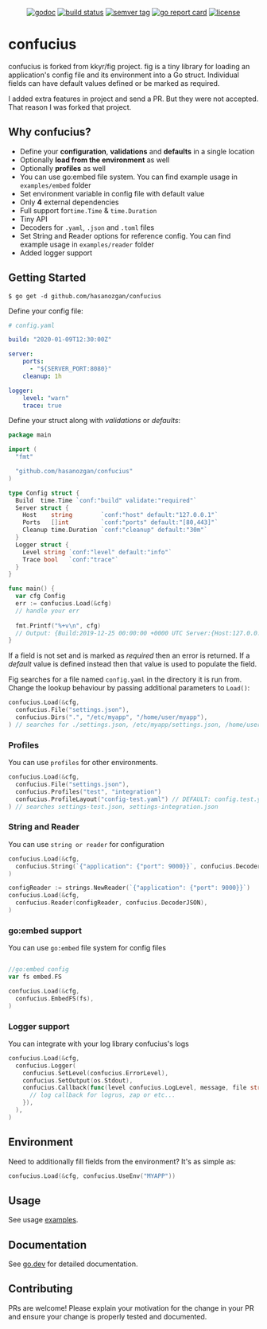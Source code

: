 <p align="center">
    <a href="https://pkg.go.dev/github.com/hasanozgan/confucius?tab=doc"><img src="https://img.shields.io/badge/go.dev-reference-007d9c?logo=go&logoColor=white" alt="godoc" title="godoc"/></a>
    <a href="https://travis-ci.org/hasanozgan/confucius"><img src="https://travis-ci.org/hasanozgan/confucius.svg?branch=master" alt="build status" title="build status"/></a>
    <a href="https://github.com/hasanozgan/confucius/releases"><img src="https://img.shields.io/github/v/tag/hasanozgan/confucius" alt="semver tag" title="semver tag"/></a>
    <a href="https://goreportcard.com/report/github.com/hasanozgan/confucius"><img src="https://goreportcard.com/badge/github.com/hasanozgan/confucius" alt="go report card" title="go report card"/></a>
    <a href="https://github.com/hasanozgan/confucius/blob/master/LICENSE"><img src="https://img.shields.io/github/license/hasanozgan/confucius" alt="license" title="license"/></a>
</p>

# confucius

confucius is forked from kkyr/fig project. fig is a tiny library for loading an application's config file and its environment into a Go struct. Individual fields can have default values defined or be marked as required.

I added extra features in project and send a PR. But they were not accepted. That reason I was forked that project.

## Why confucius?

- Define your **configuration**, **validations** and **defaults** in a single location
- Optionally **load from the environment** as well
- Optionally **profiles** as well
- You can use go:embed file system. You can find example usage in `examples/embed` folder
- Set environment variable in config file with default value
- Only **4** external dependencies
- Full support for`time.Time` & `time.Duration`
- Tiny API
- Decoders for `.yaml`, `.json` and `.toml` files
- Set String and Reader options for reference config. You can find example usage in `examples/reader` folder
- Added logger support

## Getting Started

`$ go get -d github.com/hasanozgan/confucius`

Define your config file:

```yaml
# config.yaml

build: "2020-01-09T12:30:00Z"

server:
    ports:
      - "${SERVER_PORT:8080}"
    cleanup: 1h

logger:
    level: "warn"
    trace: true
```

Define your struct along with _validations_ or _defaults_:

```go
package main

import (
  "fmt"

  "github.com/hasanozgan/confucius"
)

type Config struct {
  Build  time.Time `conf:"build" validate:"required"`
  Server struct {
    Host    string        `conf:"host" default:"127.0.0.1"`
    Ports   []int         `conf:"ports" default:"[80,443]"`
    Cleanup time.Duration `conf:"cleanup" default:"30m"`
  }
  Logger struct {
    Level string `conf:"level" default:"info"`
    Trace bool   `conf:"trace"`
  }
}

func main() {
  var cfg Config
  err := confucius.Load(&cfg)
  // handle your err
  
  fmt.Printf("%+v\n", cfg)
  // Output: {Build:2019-12-25 00:00:00 +0000 UTC Server:{Host:127.0.0.1 Ports:[8080] Cleanup:1h0m0s} Logger:{Level:warn Trace:true}}
}
```

If a field is not set and is marked as *required* then an error is returned. If a *default* value is defined instead then that value is used to populate the field.

Fig searches for a file named `config.yaml` in the directory it is run from. Change the lookup behaviour by passing additional parameters to `Load()`:

```go
confucius.Load(&cfg,
  confucius.File("settings.json"),
  confucius.Dirs(".", "/etc/myapp", "/home/user/myapp"),
) // searches for ./settings.json, /etc/myapp/settings.json, /home/user/myapp/settings.json

```

### Profiles

You can use `profiles` for other environments.

```go
confucius.Load(&cfg,
  confucius.File("settings.json"),
  confucius.Profiles("test", "integration")
  confucius.ProfileLayout("config-test.yaml") // DEFAULT: config.test.yaml
) // searches settings-test.json, settings-integration.json

```

### String and Reader

You can use `string or reader` for configuration

```go
confucius.Load(&cfg, 
  confucius.String(`{"application": {"port": 9000}}`, confucius.DecoderJSON),
)
```

```go
configReader := strings.NewReader(`{"application": {"port": 9000}}`)
confucius.Load(&cfg,
  confucius.Reader(configReader, confucius.DecoderJSON),
)
```

### go:embed support

You can use `go:embed` file system for config files

```go

//go:embed config
var fs embed.FS

confucius.Load(&cfg,
  confucius.EmbedFS(fs),
)
```

### Logger support

You can integrate with your log library confucius's logs

```go
confucius.Load(&cfg,
  confucius.Logger(
    confucius.SetLevel(confucius.ErrorLevel),
    confucius.SetOutput(os.Stdout),
    confucius.Callback(func(level confucius.LogLevel, message, file string, line int) {
      // log callback for logrus, zap or etc...
    }),
  ),
)
```

## Environment

Need to additionally fill fields from the environment? It's as simple as:

```go
confucius.Load(&cfg, confucius.UseEnv("MYAPP"))
```

## Usage

See usage [examples](/examples).

## Documentation

See [go.dev](https://pkg.go.dev/github.com/hasanozgan/confucius?tab=doc) for detailed documentation.

## Contributing

PRs are welcome! Please explain your motivation for the change in your PR and ensure your change is properly tested and documented.
